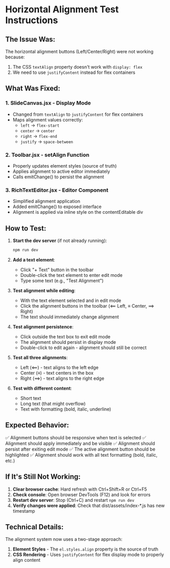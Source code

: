 # Horizontal Alignment Test Instructions

## The Issue Was:
The horizontal alignment buttons (Left/Center/Right) were not working because:
1. The CSS `textAlign` property doesn't work with `display: flex`
2. We need to use `justifyContent` instead for flex containers

## What Was Fixed:

### 1. **SlideCanvas.jsx** - Display Mode
- Changed from `textAlign` to `justifyContent` for flex containers
- Maps alignment values correctly:
  - `left` → `flex-start`
  - `center` → `center`
  - `right` → `flex-end`
  - `justify` → `space-between`

### 2. **Toolbar.jsx** - setAlign Function  
- Properly updates element styles (source of truth)
- Applies alignment to active editor immediately
- Calls emitChange() to persist the alignment

### 3. **RichTextEditor.jsx** - Editor Component
- Simplified alignment application
- Added emitChange() to exposed interface
- Alignment is applied via inline style on the contentEditable div

## How to Test:

1. **Start the dev server** (if not already running):
   ```powershell
   npm run dev
   ```

2. **Add a text element**:
   - Click "+ Text" button in the toolbar
   - Double-click the text element to enter edit mode
   - Type some text (e.g., "Test Alignment")

3. **Test alignment while editing**:
   - With the text element selected and in edit mode
   - Click the alignment buttons in the toolbar (⟸ Left, ≡ Center, ⟹ Right)
   - The text should immediately change alignment

4. **Test alignment persistence**:
   - Click outside the text box to exit edit mode
   - The alignment should persist in display mode
   - Double-click to edit again - alignment should still be correct

5. **Test all three alignments**:
   - Left (⟸) - text aligns to the left edge
   - Center (≡) - text centers in the box
   - Right (⟹) - text aligns to the right edge

6. **Test with different content**:
   - Short text
   - Long text (that might overflow)
   - Text with formatting (bold, italic, underline)

## Expected Behavior:

✅ Alignment buttons should be responsive when text is selected
✅ Alignment should apply immediately and be visible
✅ Alignment should persist after exiting edit mode
✅ The active alignment button should be highlighted
✅ Alignment should work with all text formatting (bold, italic, etc.)

## If It's Still Not Working:

1. **Clear browser cache**: Hard refresh with Ctrl+Shift+R or Ctrl+F5
2. **Check console**: Open browser DevTools (F12) and look for errors
3. **Restart dev server**: Stop (Ctrl+C) and restart `npm run dev`
4. **Verify changes were applied**: Check that dist/assets/index-*.js has new timestamp

## Technical Details:

The alignment system now uses a two-stage approach:
1. **Element Styles** - The `el.styles.align` property is the source of truth
2. **CSS Rendering** - Uses `justifyContent` for flex display mode to properly align content
